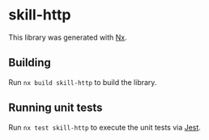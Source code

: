 # skill-http

This library was generated with [Nx](https://nx.dev).

## Building

Run `nx build skill-http` to build the library.

## Running unit tests

Run `nx test skill-http` to execute the unit tests via [Jest](https://jestjs.io).
